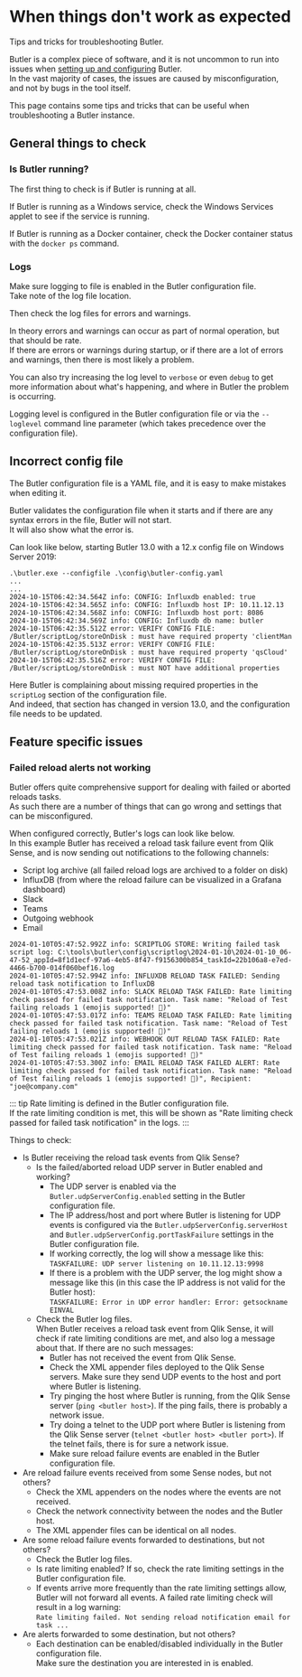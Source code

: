 # When things don't work as expected

Tips and tricks for troubleshooting Butler.

Butler is a complex piece of software, and it is not uncommon to run into issues when [setting up and configuring](/docs/getting-started/setup/) Butler.  
In the vast majority of cases, the issues are caused by misconfiguration, and not by bugs in the tool itself.

This page contains some tips and tricks that can be useful when troubleshooting a Butler instance.

## General things to check

### Is Butler running?

The first thing to check is if Butler is running at all.

If Butler is running as a Windows service, check the Windows Services applet to see if the service is running.

If Butler is running as a Docker container, check the Docker container status with the `docker ps` command.

### Logs

Make sure logging to file is enabled in the Butler configuration file.  
Take note of the log file location.

Then check the log files for errors and warnings.

In theory errors and warnings can occur as part of normal operation, but that should be rate.  
If there are errors or warnings during startup, or if there are a lot of errors and warnings, then there is most likely a problem.

You can also try increasing the log level to `verbose` or even `debug` to get more information about what's happening, and where in Butler the problem is occurring.

Logging level is configured in the Butler configuration file or via the `--loglevel` command line parameter (which takes precedence over the configuration file).

## Incorrect config file

The Butler configuration file is a YAML file, and it is easy to make mistakes when editing it.

Butler validates the configuration file when it starts and if there are any syntax errors in the file, Butler will not start.  
It will also show what the error is.

Can look like below, starting Butler 13.0 with a 12.x config file on Windows Server 2019:

```text
.\butler.exe --configfile .\config\butler-config.yaml
...
...
2024-10-15T06:42:34.564Z info: CONFIG: Influxdb enabled: true
2024-10-15T06:42:34.565Z info: CONFIG: Influxdb host IP: 10.11.12.13
2024-10-15T06:42:34.568Z info: CONFIG: Influxdb host port: 8086
2024-10-15T06:42:34.569Z info: CONFIG: Influxdb db name: butler
2024-10-15T06:42:35.512Z error: VERIFY CONFIG FILE: /Butler/scriptLog/storeOnDisk : must have required property 'clientMan
2024-10-15T06:42:35.513Z error: VERIFY CONFIG FILE: /Butler/scriptLog/storeOnDisk : must have required property 'qsCloud'
2024-10-15T06:42:35.516Z error: VERIFY CONFIG FILE: /Butler/scriptLog/storeOnDisk : must NOT have additional properties
```

Here Butler is complaining about missing required properties in the `scriptLog` section of the configuration file.  
And indeed, that section has changed in version 13.0, and the configuration file needs to be updated.

## Feature specific issues

### Failed reload alerts not working

Butler offers quite comprehensive support for dealing with failed or aborted reloads tasks.  
As such there are a number of things that can go wrong and settings that can be misconfigured.

When configured correctly, Butler's logs can look like below.  
In this example Butler has received a reload task failure event from Qlik Sense, and is now sending out notifications to the following channels:

- Script log archive (all failed reload logs are archived to a folder on disk)
- InfluxDB (from where the reload failure can be visualized in a Grafana dashboard)
- Slack
- Teams
- Outgoing webhook
- Email

```text
2024-01-10T05:47:52.992Z info: SCRIPTLOG STORE: Writing failed task script log: C:\tools\butler\config\scriptlog\2024-01-10\2024-01-10_06-47-52_appId=8f1d1ecf-97a6-4eb5-8f47-f9156300b854_taskId=22b106a8-e7ed-4466-b700-014f060bef16.log
2024-01-10T05:47:52.994Z info: INFLUXDB RELOAD TASK FAILED: Sending reload task notification to InfluxDB
2024-01-10T05:47:53.008Z info: SLACK RELOAD TASK FAILED: Rate limiting check passed for failed task notification. Task name: "Reload of Test failing reloads 1 (emojis supported! 🤪)"
2024-01-10T05:47:53.017Z info: TEAMS RELOAD TASK FAILED: Rate limiting check passed for failed task notification. Task name: "Reload of Test failing reloads 1 (emojis supported! 🤪)"
2024-01-10T05:47:53.021Z info: WEBHOOK OUT RELOAD TASK FAILED: Rate limiting check passed for failed task notification. Task name: "Reload of Test failing reloads 1 (emojis supported! 🤪)"
2024-01-10T05:47:53.300Z info: EMAIL RELOAD TASK FAILED ALERT: Rate limiting check passed for failed task notification. Task name: "Reload of Test failing reloads 1 (emojis supported! 🤪)", Recipient: "joe@company.com"
```

::: tip
Rate limiting is defined in the Butler configuration file.  
If the rate limiting condition is met, this will be shown as "Rate limiting check passed for failed task notification" in the logs.
:::

Things to check:

- Is Butler receiving the reload task events from Qlik Sense?
  - Is the failed/aborted reload UDP server in Butler enabled and working?
    - The UDP server is enabled via the `Butler.udpServerConfig.enabled` setting in the Butler configuration file.
    - The IP address/host and port where Butler is listening for UDP events is configured via the `Butler.udpServerConfig.serverHost` and `Butler.udpServerConfig.portTaskFailure` settings in the Butler configuration file.
    - If working correctly, the log will show a message like this:  
      `TASKFAILURE: UDP server listening on 10.11.12.13:9998`
    - If there is a problem with the UDP server, the log might show a message like this (in this case the IP address is not valid for the Butler host):  
      `TASKFAILURE: Error in UDP error handler: Error: getsockname EINVAL`
  - Check the Butler log files.  
    When Butler receives a reload task event from Qlik Sense, it will check if rate limiting conditions are met, and also log a message about that.
    If there are no such messages:
    - Butler has not received the event from Qlik Sense.
    - Check the XML appender files deployed to the Qlik Sense servers. Make sure they send UDP events to the host and port where Butler is listening.
    - Try pinging the host where Butler is running, from the Qlik Sense server (`ping <butler host>`). If the ping fails, there is probably a network issue.
    - Try doing a telnet to the UDP port where Butler is listening from the Qlik Sense server (`telnet <butler host> <butler port>`). If the telnet fails, there is for sure a network issue.
    - Make sure reload failure events are enabled in the Butler configuration file.
- Are reload failure events received from some Sense nodes, but not others?
  - Check the XML appenders on the nodes where the events are not received.
  - Check the network connectivity between the nodes and the Butler host.
  - The XML appender files can be identical on all nodes.
- Are some reload failure events forwarded to destinations, but not others?
  - Check the Butler log files.
  - Is rate limiting enabled? If so, check the rate limiting settings in the Butler configuration file.
  - If events arrive more frequently than the rate limiting settings allow, Butler will not forward all events.
    A failed rate limiting check will result in a log warning:  
    `Rate limiting failed. Not sending reload notification email for task ...`
- Are alerts forwarded to some destination, but not others?
  - Each destination can be enabled/disabled individually in the Butler configuration file.  
    Make sure the destination you are interested in is enabled.
